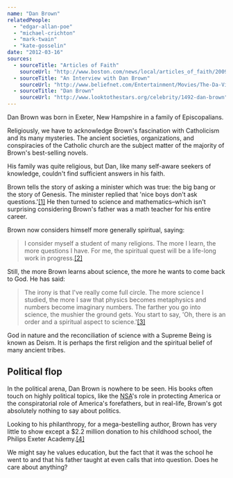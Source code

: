 ```yaml
---
name: "Dan Brown"
relatedPeople:
  - "edgar-allan-poe"
  - "michael-crichton"
  - "mark-twain"
  - "kate-gosselin"
date: "2012-03-16"
sources:
  - sourceTitle: "Articles of Faith"
    sourceUrl: "http://www.boston.com/news/local/articles_of_faith/2009/09/dan_brown_on_re.html"
  - sourceTitle: "An Interview with Dan Brown"
    sourceUrl: "http://www.beliefnet.com/Entertainment/Movies/The-Da-Vinci-Code/An-Interview-With-Dan-Brown.aspx"
  - sourceTitle: "Dan Brown"
    sourceUrl: "http://www.looktothestars.org/celebrity/1492-dan-brown"
---
```


Dan Brown was born in Exeter, New Hampshire in a family of Episcopalians.

Religiously, we have to acknowledge Brown's fascination with Catholicism and its many mysteries. The ancient societies, organizations, and conspiracies of the Catholic church are the subject matter of the majority of Brown's best-selling novels.

His family was quite religious, but Dan, like many self-aware seekers of knowledge, couldn't find sufficient answers in his faith.

Brown tells the story of asking a minister which was true: the big bang or the story of Genesis. The minister replied that 'nice boys don't ask questions.'<a class="source-citation" href="#http://www.boston.com/news/local/articles_of_faith/2009/09/dan_brown_on_re.html" title="Articles of Faith">[1]</a> He then turned to science and mathematics–which isn't surprising considering Brown's father was a math teacher for his entire career.

Brown now considers himself more generally spiritual, saying:

>I consider myself a student of many religions. The more I learn, the more questions I have. For me, the spiritual quest will be a life-long work in progress.<a class="source-citation" href="#http://www.beliefnet.com/Entertainment/Movies/The-Da-Vinci-Code/An-Interview-With-Dan-Brown.aspx" title="An Interview with Dan Brown">[2]</a>

Still, the more Brown learns about science, the more he wants to come back to God. He has said:

>The irony is that I've really come full circle. The more science I studied, the more I saw that physics becomes metaphysics and numbers become imaginary numbers. The farther you go into science, the mushier the ground gets. You start to say, 'Oh, there is an order and a spiritual aspect to science.'<a class="source-citation" href="#http://www.boston.com/news/local/articles_of_faith/2009/09/dan_brown_on_re.html" title="Articles of Faith">[3]</a>

God in nature and the reconciliation of science with a Supreme Being is known as Deism. It is perhaps the first religion and the spiritual belief of many ancient tribes.


## Political flop

In the political arena, Dan Brown is nowhere to be seen. His books often touch on highly political topics, like the [NSA](http://en.wikipedia.org/wiki/Nsa)'s role in protecting America or the conspiratorial role of America's forefathers, but in real-life, Brown's got absolutely nothing to say about politics.

Looking to his philanthropy, for a mega-bestelling author, Brown has very little to show except a $2.2 million donation to his childhood school, the Philips Exeter Academy.<a class="source-citation" href="#http://www.looktothestars.org/celebrity/1492-dan-brown" title="Dan Brown">[4]</a>

We might say he values education, but the fact that it was the school he went to and that his father taught at even calls that into question. Does he care about anything?